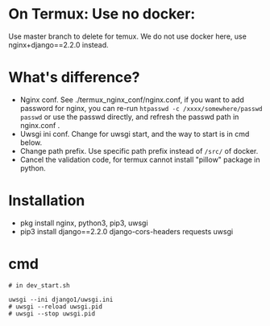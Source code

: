 # On Termux: Use no docker:
Use master branch to delete for temux.
We do not use docker here, use nginx+django==2.2.0 instead.

# What's difference?
- Nginx conf. See ./termux_nginx_conf/nginx.conf, if you want to add password for nginx, you can re-run `htpasswd -c /xxxx/somewhere/passwd passwd` or use the passwd directly, and refresh the passwd path in nginx.conf .
- Uwsgi ini conf. Change for uwsgi start, and the way to start is in cmd below.
- Change path prefix. Use specific path prefix instead of `/src/` of docker.
- Cancel the validation code, for termux cannot install "pillow" package in python.

# Installation
- pkg install nginx, python3, pip3, uwsgi
- pip3 install django==2.2.0 django-cors-headers requests uwsgi

# cmd
```
# in dev_start.sh

uwsgi --ini django1/uwsgi.ini
# uwsgi --reload uwsgi.pid
# uwsgi --stop uwsgi.pid
```
